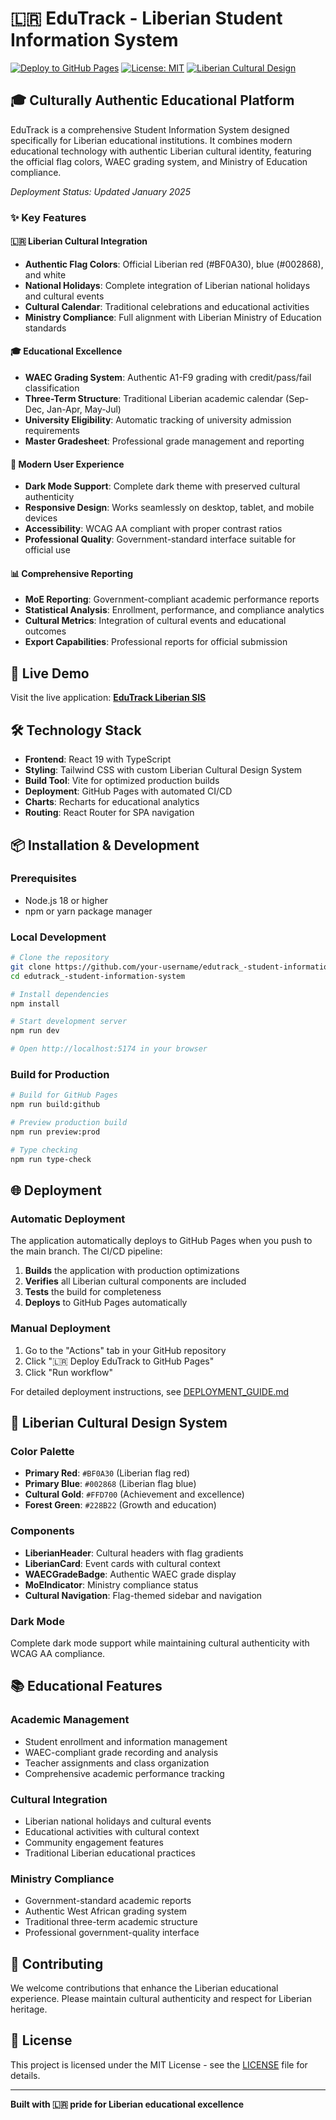 # 🇱🇷 EduTrack - Liberian Student Information System

[![Deploy to GitHub Pages](https://github.com/your-username/edutrack_-student-information-system/actions/workflows/deploy.yml/badge.svg)](https://github.com/your-username/edutrack_-student-information-system/actions/workflows/deploy.yml)
[![License: MIT](https://img.shields.io/badge/License-MIT-yellow.svg)](https://opensource.org/licenses/MIT)
[![Liberian Cultural Design](https://img.shields.io/badge/Cultural-Liberian%20Authentic-red)](https://github.com/your-username/edutrack_-student-information-system)

## 🎓 **Culturally Authentic Educational Platform**

EduTrack is a comprehensive Student Information System designed specifically for Liberian educational institutions. It combines modern educational technology with authentic Liberian cultural identity, featuring the official flag colors, WAEC grading system, and Ministry of Education compliance.

*Deployment Status: Updated January 2025*

### ✨ **Key Features**

#### **🇱🇷 Liberian Cultural Integration**
- **Authentic Flag Colors**: Official Liberian red (#BF0A30), blue (#002868), and white
- **National Holidays**: Complete integration of Liberian national holidays and cultural events
- **Cultural Calendar**: Traditional celebrations and educational activities
- **Ministry Compliance**: Full alignment with Liberian Ministry of Education standards

#### **🎓 Educational Excellence**
- **WAEC Grading System**: Authentic A1-F9 grading with credit/pass/fail classification
- **Three-Term Structure**: Traditional Liberian academic calendar (Sep-Dec, Jan-Apr, May-Jul)
- **University Eligibility**: Automatic tracking of university admission requirements
- **Master Gradesheet**: Professional grade management and reporting

#### **🌙 Modern User Experience**
- **Dark Mode Support**: Complete dark theme with preserved cultural authenticity
- **Responsive Design**: Works seamlessly on desktop, tablet, and mobile devices
- **Accessibility**: WCAG AA compliant with proper contrast ratios
- **Professional Quality**: Government-standard interface suitable for official use

#### **📊 Comprehensive Reporting**
- **MoE Reporting**: Government-compliant academic performance reports
- **Statistical Analysis**: Enrollment, performance, and compliance analytics
- **Cultural Metrics**: Integration of cultural events and educational outcomes
- **Export Capabilities**: Professional reports for official submission

## 🚀 **Live Demo**

Visit the live application: **[EduTrack Liberian SIS](https://your-username.github.io/edutrack_-student-information-system/)**

## 🛠️ **Technology Stack**

- **Frontend**: React 19 with TypeScript
- **Styling**: Tailwind CSS with custom Liberian Cultural Design System
- **Build Tool**: Vite for optimized production builds
- **Deployment**: GitHub Pages with automated CI/CD
- **Charts**: Recharts for educational analytics
- **Routing**: React Router for SPA navigation

## 📦 **Installation & Development**

### **Prerequisites**
- Node.js 18 or higher
- npm or yarn package manager

### **Local Development**
```bash
# Clone the repository
git clone https://github.com/your-username/edutrack_-student-information-system.git
cd edutrack_-student-information-system

# Install dependencies
npm install

# Start development server
npm run dev

# Open http://localhost:5174 in your browser
```

### **Build for Production**
```bash
# Build for GitHub Pages
npm run build:github

# Preview production build
npm run preview:prod

# Type checking
npm run type-check
```

## 🌐 **Deployment**

### **Automatic Deployment**
The application automatically deploys to GitHub Pages when you push to the main branch. The CI/CD pipeline:

1. **Builds** the application with production optimizations
2. **Verifies** all Liberian cultural components are included
3. **Tests** the build for completeness
4. **Deploys** to GitHub Pages automatically

### **Manual Deployment**
1. Go to the "Actions" tab in your GitHub repository
2. Click "🇱🇷 Deploy EduTrack to GitHub Pages"
3. Click "Run workflow"

For detailed deployment instructions, see [DEPLOYMENT_GUIDE.md](docs/DEPLOYMENT_GUIDE.md)

## 🎨 **Liberian Cultural Design System**

### **Color Palette**
- **Primary Red**: `#BF0A30` (Liberian flag red)
- **Primary Blue**: `#002868` (Liberian flag blue)
- **Cultural Gold**: `#FFD700` (Achievement and excellence)
- **Forest Green**: `#228B22` (Growth and education)

### **Components**
- **LiberianHeader**: Cultural headers with flag gradients
- **LiberianCard**: Event cards with cultural context
- **WAECGradeBadge**: Authentic WAEC grade display
- **MoEIndicator**: Ministry compliance status
- **Cultural Navigation**: Flag-themed sidebar and navigation

### **Dark Mode**
Complete dark mode support while maintaining cultural authenticity with WCAG AA compliance.

## 📚 **Educational Features**

### **Academic Management**
- Student enrollment and information management
- WAEC-compliant grade recording and analysis
- Teacher assignments and class organization
- Comprehensive academic performance tracking

### **Cultural Integration**
- Liberian national holidays and cultural events
- Educational activities with cultural context
- Community engagement features
- Traditional Liberian educational practices

### **Ministry Compliance**
- Government-standard academic reports
- Authentic West African grading system
- Traditional three-term academic structure
- Professional government-quality interface

## 🤝 **Contributing**

We welcome contributions that enhance the Liberian educational experience. Please maintain cultural authenticity and respect for Liberian heritage.

## 📄 **License**

This project is licensed under the MIT License - see the [LICENSE](LICENSE) file for details.

---

**Built with 🇱🇷 pride for Liberian educational excellence**
